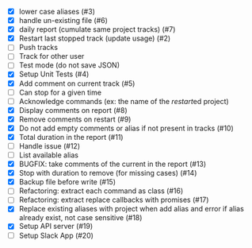 - [x] lower case aliases (#3)
- [x] handle un-existing file (#6)
- [x] daily report (cumulate same project tracks) (#7)
- [x] Restart last stopped track (update usage) (#2)
- [ ] Push tracks
- [ ] Track for other user
- [ ] Test mode (do not save JSON)
- [x] Setup Unit Tests (#4)
- [x] Add comment on current track (#5)
- [ ] Can stop for a given time
- [ ] Acknowledge commands (ex: the name of the *restart*ed project)
- [x] Display comments on report (#8)
- [x] Remove comments on restart (#9)
- [x] Do not add empty comments or alias if not present in tracks (#10)
- [x] Total duration in the report (#11)
- [ ] Handle issue (#12)
- [ ] List available alias
- [x] BUGFIX: take comments of the current in the report (#13)
- [x] Stop with duration to remove (for missing cases) (#14)
- [x] Backup file before write (#15)
- [ ] Refactoring: extract each command as class (#16)
- [ ] Refactoring: extract replace callbacks with promises (#17)
- [x] Replace existing aliases with project when add alias and error if alias already exist, not case sensitive (#18)
- [x] Setup API server (#19)
- [ ] Setup Slack App (#20)